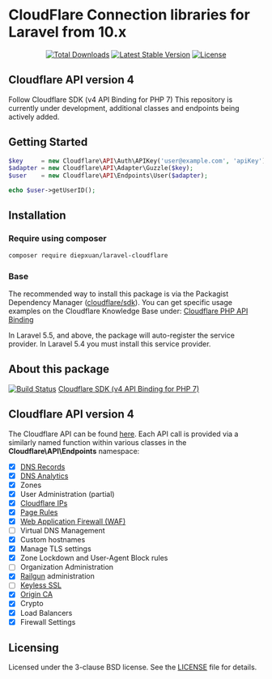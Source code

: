 # CloudFlare Connection libraries for Laravel from 10.x

<p align="center">
<a href="https://packagist.org/packages/diepxuan/laravel-cloudflare"><img src="https://img.shields.io/packagist/dt/diepxuan/laravel-cloudflare.svg?style=flat-square" alt="Total Downloads"></a>
<a href="https://packagist.org/packages/diepxuan/laravel-cloudflare"><img src="https://img.shields.io/packagist/v/diepxuan/laravel-cloudflare.svg?style=flat-square" alt="Latest Stable Version"></a>
<a href="https://packagist.org/packages/diepxuan/laravel-cloudflare"><img src="https://img.shields.io/packagist/l/diepxuan/laravel-cloudflare.svg?style=flat-square" alt="License"></a>
</p>

## Cloudflare API version 4

Follow Cloudflare SDK (v4 API Binding for PHP 7)
This repository is currently under development, additional classes and endpoints being actively added.

## Getting Started

```php
$key     = new Cloudflare\API\Auth\APIKey('user@example.com', 'apiKey');
$adapter = new Cloudflare\API\Adapter\Guzzle($key);
$user    = new Cloudflare\API\Endpoints\User($adapter);

echo $user->getUserID();
```

## Installation

### Require using composer

```bash
composer require diepxuan/laravel-cloudflare
```

### Base

The recommended way to install this package is via the Packagist Dependency Manager ([cloudflare/sdk](https://packagist.org/packages/cloudflare/sdk)).
You can get specific usage examples on the Cloudflare Knowledge Base under: [Cloudflare PHP API Binding](https://support.cloudflare.com/hc/en-us/articles/115001661191)

In Laravel 5.5, and above, the package will auto-register the service provider. In Laravel 5.4 you must install this service provider.

## About this package

[![Build Status](https://travis-ci.org/cloudflare/cloudflare-php.svg?branch=master)](https://travis-ci.org/cloudflare/cloudflare-php)
[Cloudflare SDK (v4 API Binding for PHP 7)](https://github.com/cloudflare/cloudflare-php)

## Cloudflare API version 4

The Cloudflare API can be found [here](https://api.cloudflare.com/).
Each API call is provided via a similarly named function within various classes in the **Cloudflare\API\Endpoints** namespace:

-   [x] [DNS Records](https://www.cloudflare.com/dns/)
-   [x] [DNS Analytics](https://api.cloudflare.com/#dns-analytics-table)
-   [x] Zones
-   [x] User Administration (partial)
-   [x] [Cloudflare IPs](https://www.cloudflare.com/ips/)
-   [x] [Page Rules](https://support.cloudflare.com/hc/en-us/articles/200168306-Is-there-a-tutorial-for-Page-Rules-)
-   [x] [Web Application Firewall (WAF)](https://www.cloudflare.com/waf/)
-   [ ] Virtual DNS Management
-   [x] Custom hostnames
-   [x] Manage TLS settings
-   [x] Zone Lockdown and User-Agent Block rules
-   [ ] Organization Administration
-   [x] [Railgun](https://www.cloudflare.com/railgun/) administration
-   [ ] [Keyless SSL](https://blog.cloudflare.com/keyless-ssl-the-nitty-gritty-technical-details/)
-   [x] [Origin CA](https://blog.cloudflare.com/universal-ssl-encryption-all-the-way-to-the-origin-for-free/)
-   [x] Crypto
-   [x] Load Balancers
-   [x] Firewall Settings

## Licensing

Licensed under the 3-clause BSD license. See the [LICENSE](LICENSE) file for details.
